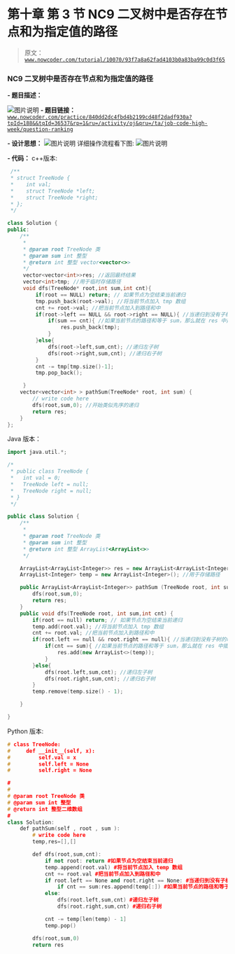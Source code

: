 # 第十章 第 3 节 NC9 二叉树中是否存在节点和为指定值的路径

> 原文：[`www.nowcoder.com/tutorial/10070/93f7a8a62fad4103b0a83ba99c0d3f65`](https://www.nowcoder.com/tutorial/10070/93f7a8a62fad4103b0a83ba99c0d3f65)

### NC9 二叉树中是否存在节点和为指定值的路径

**- 题目描述：**

![图片说明](img/50928d8f18b49d10a8888811a3f3b54b.png "图片标题")
**- 题目链接：**
[`www.nowcoder.com/practice/840dd2dc4fbd4b2199cd48f2dadf930a?tpId=188&&tqId=36537&rp=1&ru=/activity/oj&qru=/ta/job-code-high-week/question-ranking`](https://www.nowcoder.com/practice/840dd2dc4fbd4b2199cd48f2dadf930a?tpId=188&&tqId=36537&rp=1&ru=/activity/oj&qru=/ta/job-code-high-week/question-ranking)

**- 设计思想：**
![图片说明](img/6747d9497316ae8672f8646e084f0fff.png "图片标题")
详细操作流程看下图:
![图片说明](img/e795fbbea7a168bcceb25b989eab846a.png "图片标题")

**- 代码：**
c++版本:

```cpp
 /**
 * struct TreeNode {
 *    int val;
 *    struct TreeNode *left;
 *    struct TreeNode *right;
 * };
 */

class Solution {
public:
    /**
     * 
     * @param root TreeNode 类 
     * @param sum int 整型 
     * @return int 整型 vector<vector<>>
     */
     vector<vector<int>>res; //返回最终结果
     vector<int>tmp; //用于临时存储路径
     void dfs(TreeNode* root,int sum,int cnt){
         if(root == NULL) return; // 如果节点为空结束当前递归
         tmp.push_back(root->val); //将当前节点加入 tmp 数组
         cnt += root->val; //把当前节点加入到路径和中
         if(root->left == NULL && root->right == NULL){ //当递归到没有子树的时候就需要判断
             if(sum == cnt){ //如果当前节点的路径和等于 sum，那么就在 res 中插入 tmp
                 res.push_back(tmp);
             }
         }else{              
             dfs(root->left,sum,cnt); //递归左子树
             dfs(root->right,sum,cnt); //递归右子树
         }
         cnt -= tmp[tmp.size()-1]; 
         tmp.pop_back();

     }
    vector<vector<int> > pathSum(TreeNode* root, int sum) {
        // write code here
        dfs(root,sum,0); //开始类似先序的递归
        return res;    
    }
};

```

Java 版本：

```cpp
import java.util.*;

/*
 * public class TreeNode {
 *   int val = 0;
 *   TreeNode left = null;
 *   TreeNode right = null;
 * }
 */

public class Solution {
    /**
     * 
     * @param root TreeNode 类 
     * @param sum int 整型 
     * @return int 整型 ArrayList<ArrayList<>>
     */

    ArrayList<ArrayList<Integer>> res = new ArrayList<ArrayList<Integer>>(); //用于存储结果
    ArrayList<Integer> temp = new ArrayList<Integer>(); //用于存储路径

    public ArrayList<ArrayList<Integer>> pathSum (TreeNode root, int sum) {
        dfs(root,sum,0);
        return res;    
    }
    public void dfs(TreeNode root, int sum,int cnt) {
        if(root == null) return; // 如果节点为空结束当前递归
        temp.add(root.val); //将当前节点加入 tmp 数组
        cnt += root.val; //把当前节点加入到路径和中
        if(root.left == null && root.right == null){ //当递归到没有子树的时候就需要判断
            if(cnt == sum){ //如果当前节点的路径和等于 sum，那么就在 res 中插入 tmp
                res.add(new ArrayList<>(temp));
            }
        }else{
            dfs(root.left,sum,cnt); //递归左子树
            dfs(root.right,sum,cnt); //递归右子树
        }
        temp.remove(temp.size() - 1);

    }

}

```

Python 版本:

```cpp
# class TreeNode:
#     def __init__(self, x):
#         self.val = x
#         self.left = None
#         self.right = None

#
# 
# @param root TreeNode 类 
# @param sum int 整型 
# @return int 整型二维数组
#
class Solution:
    def pathSum(self , root , sum ):
        # write code here
        temp,res=[],[] 

        def dfs(root,sum,cnt):
            if not root: return #如果节点为空结束当前递归
            temp.append(root.val) #将当前节点加入 temp 数组
            cnt += root.val #把当前节点加入到路径和中
            if root.left == None and root.right == None: #当递归到没有子树的时候就需要判断
                if cnt == sum:res.append(temp[:]) #如果当前节点的路径和等于 sum，那么就在 res 中插入 tmp
            else:
                dfs(root.left,sum,cnt) #递归左子树
                dfs(root.right,sum,cnt) #递归右子树

            cnt -= temp[len(temp) - 1]
            temp.pop()

        dfs(root,sum,0)
        return res

```